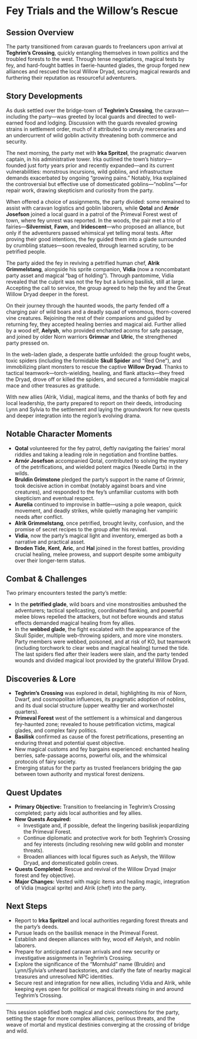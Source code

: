 # Fey Trials and the Willow’s Rescue

## Session Overview
The party transitioned from caravan guards to freelancers upon arrival at **Teghrim’s Crossing**, quickly entangling themselves in town politics and the troubled forests to the west. Through tense negotiations, magical tests by fey, and hard-fought battles in faerie-haunted glades, the group forged new alliances and rescued the local Willow Dryad, securing magical rewards and furthering their reputation as resourceful adventurers.

## Story Developments
As dusk settled over the bridge-town of **Teghrim’s Crossing**, the caravan—including the party—was greeted by local guards and directed to well-earned food and lodging. Discussion with the guards revealed growing strains in settlement order, much of it attributed to unruly mercenaries and an undercurrent of wild goblin activity threatening both commerce and security.

The next morning, the party met with **Irka Spritzel**, the pragmatic dwarven captain, in his administrative tower. Irka outlined the town’s history—founded just forty years prior and recently expanded—and its current vulnerabilities: monstrous incursions, wild goblins, and infrastructure demands exacerbated by ongoing “growing pains.” Notably, Irka explained the controversial but effective use of domesticated goblins—“noblins”—for repair work, drawing skepticism and curiosity from the party.

When offered a choice of assignments, the party divided: some remained to assist with caravan logistics and goblin laborers, while **Qotal** and **Arnór Josefson** joined a local guard in a patrol of the Primeval Forest west of town, where fey unrest was reported. In the woods, the pair met a trio of fairies—**Silvermist**, **Fawn**, and **Iridescent**—who proposed an alliance, but only if the adventurers passed whimsical yet telling moral tests. After proving their good intentions, the fey guided them into a glade surrounded by crumbling statues—soon revealed, through learned scrutiny, to be petrified people.

The party aided the fey in reviving a petrified human chef, **Alrik Grimmelstang**, alongside his sprite companion, **Vidia** (now a noncombatant party asset and magical “bag of holding”). Through pantomime, Vidia revealed that the culprit was not the fey but a lurking basilisk, still at large. Accepting the call to service, the group agreed to help the fey and the Great Willow Dryad deeper in the forest.

On their journey through the haunted woods, the party fended off a charging pair of wild boars and a deadly squad of venomous, thorn-covered vine creatures. Rejoining the rest of their companions and guided by returning fey, they accepted healing berries and magical aid. Further allied by a wood elf, **Aelysh**, who provided enchanted acorns for safe passage, and joined by older Norn warriors **Grimnar** and **Ulric**, the strengthened party pressed on.

In the web-laden glade, a desperate battle unfolded: the group fought webs, toxic spiders (including the formidable **Skull Spider** and “Red One”), and immobilizing plant monsters to rescue the captive **Willow Dryad**. Thanks to tactical teamwork—torch-wielding, healing, and flank attacks—they freed the Dryad, drove off or killed the spiders, and secured a formidable magical mace and other treasures as gratitude.

With new allies (Alrik, Vidia), magical items, and the thanks of both fey and local leadership, the party prepared to report on their deeds, introducing Lynn and Sylvia to the settlement and laying the groundwork for new quests and deeper integration into the region’s evolving drama.

## Notable Character Moments
- **Qotal** volunteered for the fey patrol, deftly navigating the fairies’ moral riddles and taking a leading role in negotiation and frontline battles.
- **Arnór Josefson** accompanied Qotal, contributed to solving the mystery of the petrifications, and wielded potent magics (Needle Darts) in the wilds.
- **Bruldin Grimstone** pledged the party’s support in the name of Grimnir, took decisive action in combat (notably against boars and vine creatures), and responded to the fey’s unfamiliar customs with both skepticism and eventual respect.
- **Aurelia** continued to improvise in battle—using a pole weapon, quick movement, and deadly strikes, while quietly managing her vampiric needs after conflict.
- **Alrik Grimmelstang**, once petrified, brought levity, confusion, and the promise of secret recipes to the group after his revival.
- **Vidia**, now the party’s magical light and inventory, emerged as both a narrative and practical asset.
- **Broden Tide**, **Kent**, **Aric**, and **Hal** joined in the forest battles, providing crucial healing, melee prowess, and support despite some ambiguity over their longer-term status.

## Combat & Challenges
Two primary encounters tested the party’s mettle:
- In the **petrified glade**, wild boars and vine monstrosities ambushed the adventurers; tactical spellcasting, coordinated flanking, and powerful melee blows repelled the attackers, but not before wounds and status effects demanded magical healing from fey allies.
- In the **webbed glade**, the fight escalated with the appearance of the Skull Spider, multiple web-throwing spiders, and more vine monsters. Party members were webbed, poisoned, and at risk of KO, but teamwork (including torchwork to clear webs and magical healing) turned the tide. The last spiders fled after their leaders were slain, and the party tended wounds and divided magical loot provided by the grateful Willow Dryad.

## Discoveries & Lore
- **Teghrim’s Crossing** was explored in detail, highlighting its mix of Norn, Dwarf, and cosmopolitan influences, its pragmatic adoption of noblins, and its dual social structure (upper wealthy tier and worker/hostel quarters).
- **Primeval Forest** west of the settlement is a whimsical and dangerous fey-haunted zone; revealed to house petrification victims, magical glades, and complex fairy politics.
- **Basilisk** confirmed as cause of the forest petrifications, presenting an enduring threat and potential quest objective.
- New magical customs and fey bargains experienced: enchanted healing berries, safe-passage acorns, powerful oils, and the whimsical protocols of fairy society.
- Emerging status for the party as trusted freelancers bridging the gap between town authority and mystical forest denizens.

## Quest Updates
* **Primary Objective:** Transition to freelancing in Teghrim’s Crossing completed; party aids local authorities and fey allies.
* **New Quests Acquired:**
  - Investigate and, if possible, defeat the lingering basilisk jeopardizing the Primeval Forest.
  - Continue diplomatic and protective work for both Teghrim’s Crossing and fey interests (including resolving new wild goblin and monster threats).
  - Broaden alliances with local figures such as Aelysh, the Willow Dryad, and domesticated goblin crews.
* **Quests Completed:** Rescue and revival of the Willow Dryad (major forest and fey objective).
* **Major Changes:** Vested with magic items and healing magic, integration of Vidia (magical sprite) and Alrik (chef) into the party.

## Next Steps
- Report to **Irka Spritzel** and local authorities regarding forest threats and the party’s deeds.
- Pursue leads on the basilisk menace in the Primeval Forest.
- Establish and deepen alliances with fey, wood elf Aelysh, and noblin laborers.
- Prepare for anticipated caravan arrivals and new security or investigative assignments in Teghrim’s Crossing.
- Explore the significance of the “Mornhuld” name (Bruldin) and Lynn/Sylvia’s unheard backstories, and clarify the fate of nearby magical treasures and unresolved NPC identities.
- Secure rest and integration for new allies, including Vidia and Alrik, while keeping eyes open for political or magical threats rising in and around Teghrim’s Crossing.

---

This session solidified both magical and civic connections for the party, setting the stage for more complex alliances, perilous threats, and the weave of mortal and mystical destinies converging at the crossing of bridge and wild.